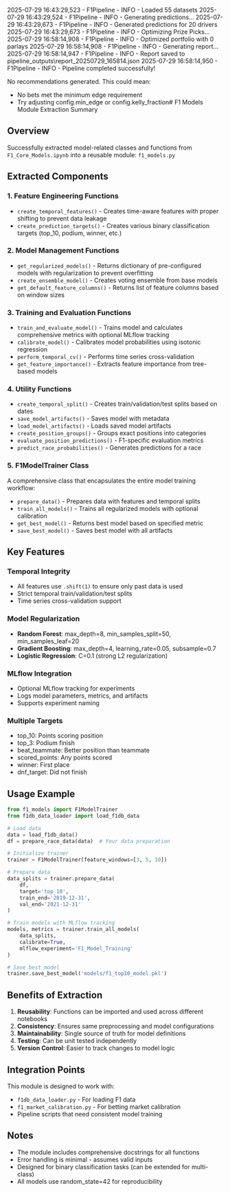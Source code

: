 2025-07-29 16:43:29,523 - F1Pipeline - INFO - Loaded 55 datasets
2025-07-29 16:43:29,524 - F1Pipeline - INFO - Generating predictions...
2025-07-29 16:43:29,673 - F1Pipeline - INFO - Generated predictions for 20 drivers
2025-07-29 16:43:29,673 - F1Pipeline - INFO - Optimizing Prize Picks...
2025-07-29 16:58:14,908 - F1Pipeline - INFO - Optimized portfolio with 0 parlays
2025-07-29 16:58:14,908 - F1Pipeline - INFO - Generating report...
2025-07-29 16:58:14,947 - F1Pipeline - INFO - Report saved to pipeline_outputs\report_20250729_165814.json
2025-07-29 16:58:14,950 - F1Pipeline - INFO - Pipeline completed successfully!

No recommendations generated. This could mean:
- No bets met the minimum edge requirement
- Try adjusting config.min_edge or config.kelly_fraction# F1 Models Module Extraction Summary

## Overview
Successfully extracted model-related classes and functions from `F1_Core_Models.ipynb` into a reusable module: `f1_models.py`

## Extracted Components

### 1. **Feature Engineering Functions**
- `create_temporal_features()` - Creates time-aware features with proper shifting to prevent data leakage
- `create_prediction_targets()` - Creates various binary classification targets (top_10, podium, winner, etc.)

### 2. **Model Management Functions**
- `get_regularized_models()` - Returns dictionary of pre-configured models with regularization to prevent overfitting
- `create_ensemble_model()` - Creates voting ensemble from base models
- `get_default_feature_columns()` - Returns list of feature columns based on window sizes

### 3. **Training and Evaluation Functions**
- `train_and_evaluate_model()` - Trains model and calculates comprehensive metrics with optional MLflow tracking
- `calibrate_model()` - Calibrates model probabilities using isotonic regression
- `perform_temporal_cv()` - Performs time series cross-validation
- `get_feature_importance()` - Extracts feature importance from tree-based models

### 4. **Utility Functions**
- `create_temporal_split()` - Creates train/validation/test splits based on dates
- `save_model_artifacts()` - Saves model with metadata
- `load_model_artifacts()` - Loads saved model artifacts
- `create_position_groups()` - Groups exact positions into categories
- `evaluate_position_predictions()` - F1-specific evaluation metrics
- `predict_race_probabilities()` - Generates predictions for a race

### 5. **F1ModelTrainer Class**
A comprehensive class that encapsulates the entire model training workflow:
- `prepare_data()` - Prepares data with features and temporal splits
- `train_all_models()` - Trains all regularized models with optional calibration
- `get_best_model()` - Returns best model based on specified metric
- `save_best_model()` - Saves best model with all artifacts

## Key Features

### Temporal Integrity
- All features use `.shift(1)` to ensure only past data is used
- Strict temporal train/validation/test splits
- Time series cross-validation support

### Model Regularization
- **Random Forest**: max_depth=8, min_samples_split=50, min_samples_leaf=20
- **Gradient Boosting**: max_depth=4, learning_rate=0.05, subsample=0.7
- **Logistic Regression**: C=0.1 (strong L2 regularization)

### MLflow Integration
- Optional MLflow tracking for experiments
- Logs model parameters, metrics, and artifacts
- Supports experiment naming

### Multiple Targets
- top_10: Points scoring position
- top_3: Podium finish
- beat_teammate: Better position than teammate
- scored_points: Any points scored
- winner: First place
- dnf_target: Did not finish

## Usage Example

```python
from f1_models import F1ModelTrainer
from f1db_data_loader import load_f1db_data

# Load data
data = load_f1db_data()
df = prepare_race_data(data)  # Your data preparation

# Initialize trainer
trainer = F1ModelTrainer(feature_windows=[3, 5, 10])

# Prepare data
data_splits = trainer.prepare_data(
    df, 
    target='top_10',
    train_end='2019-12-31',
    val_end='2021-12-31'
)

# Train models with MLflow tracking
models, metrics = trainer.train_all_models(
    data_splits,
    calibrate=True,
    mlflow_experiment='F1_Model_Training'
)

# Save best model
trainer.save_best_model('models/f1_top10_model.pkl')
```

## Benefits of Extraction

1. **Reusability**: Functions can be imported and used across different notebooks
2. **Consistency**: Ensures same preprocessing and model configurations
3. **Maintainability**: Single source of truth for model definitions
4. **Testing**: Can be unit tested independently
5. **Version Control**: Easier to track changes to model logic

## Integration Points

This module is designed to work with:
- `f1db_data_loader.py` - For loading F1 data
- `f1_market_calibration.py` - For betting market calibration
- Pipeline scripts that need consistent model training

## Notes

- The module includes comprehensive docstrings for all functions
- Error handling is minimal - assumes valid inputs
- Designed for binary classification tasks (can be extended for multi-class)
- All models use random_state=42 for reproducibility